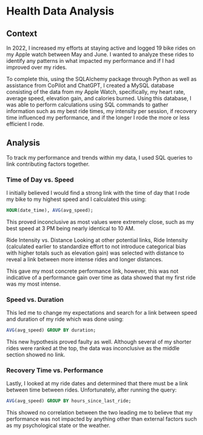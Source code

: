 # **Health Data Analysis**  

## **Context**  
In 2022, I increased my efforts at staying active and logged 19 bike rides on my Apple watch between May and June. I wanted to analyze these rides to identify any patterns in what impacted my performance and if I had improved over my rides.  

To complete this, using the SQLAlchemy package through Python as well as assistance from CoPilot and ChatGPT, I created a MySQL database consisting of the data from my Apple Watch, specifically, my heart rate, average speed, elevation gain, and calories burned. Using this database, I was able to perform calculations using SQL commands to gather information such as my best ride times, my intensity per session, if recovery time influenced my performance, and if the longer I rode the more or less efficient I rode.  

## **Analysis**  
To track my performance and trends within my data, I used SQL queries to link contributing factors together.  

### **Time of Day vs. Speed**  
I initially believed I would find a strong link with the time of day that I rode my bike to my highest speed and I calculated this using:  
``` sql
HOUR(date_time), AVG(avg_speed);
```
This proved inconclusive as most values were extremely close, such as my best speed at 3 PM being nearly identical to 10 AM.

Ride Intensity vs. Distance
Looking at other potential links, Ride Intensity (calculated earlier to standardize effort to not introduce categorical bias with higher totals such as elevation gain) was selected with distance to reveal a link between more intense rides and longer distances.

This gave my most concrete performance link, however, this was not indicative of a performance gain over time as data showed that my first ride was my most intense.

### Speed vs. Duration
This led me to change my expectations and search for a link between speed and duration of my ride which was done using:
```sql 
AVG(avg_speed) GROUP BY duration;
```
This new hypothesis proved faulty as well. Although several of my shorter rides were ranked at the top, the data was inconclusive as the middle section showed no link.

### Recovery Time vs. Performance

Lastly, I looked at my ride dates and determined that there must be a link between time between rides. Unfortunately, after running the query:
```sql
AVG(avg_speed) GROUP BY hours_since_last_ride;
```
This showed no correlation between the two leading me to believe that my performance was not impacted by anything other than external factors such as my psychological state or the weather.
